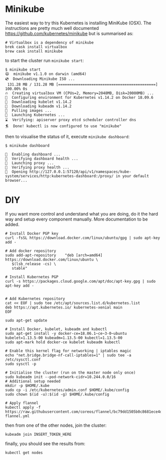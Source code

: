 # Minikube

The easiest way to try this Kubernetes is installing MiniKube (OSX). The instructions are pretty much well documented https://github.com/kubernetes/minikube
but is summarised as:

```
# Virtualbox is a dependency of minikube
brek cask install virtualbox
brew cask install minikube
```

to start the cluster run `minikube start`:

```
$ minikube start
😄  minikube v1.1.0 on darwin (amd64)
💿  Downloading Minikube ISO ...
 131.28 MB / 131.28 MB [============================================] 100.00% 0s
🔥  Creating virtualbox VM (CPUs=2, Memory=2048MB, Disk=20000MB) ...
🐳  Configuring environment for Kubernetes v1.14.2 on Docker 18.09.6
💾  Downloading kubelet v1.14.2
💾  Downloading kubeadm v1.14.2
🚜  Pulling images ...
🚀  Launching Kubernetes ...
⌛  Verifying: apiserver proxy etcd scheduler controller dns
🏄  Done! kubectl is now configured to use "minikube"
```

then to visualise the status of it, execute `minikube dashboard`:

```
$ minikube dashboard

🔌  Enabling dashboard ...
🤔  Verifying dashboard health ...
🚀  Launching proxy ...
🤔  Verifying proxy health ...
🎉  Opening http://127.0.0.1:57120/api/v1/namespaces/kube-system/services/http:kubernetes-dashboard:/proxy/ in your default browser...
```

# DIY

If you want more control and understand what you are doing, do it the hard way and setup every component manually. More documentation to be added.

```
# Install Docker PGP key
curl -fsSL https://download.docker.com/linux/ubuntu/gpg | sudo apt-key add -

# Add docker repository
sudo add-apt-repository    "deb [arch=amd64] https://download.docker.com/linux/ubuntu \
   $(lsb_release -cs) \
   stable"

# Install Kubernetes PGP
curl -s https://packages.cloud.google.com/apt/doc/apt-key.gpg | sudo apt-key add -


# Add Kubernetes repository
cat << EOF | sudo tee /etc/apt/sources.list.d/kubernetes.list
deb https://apt.kubernetes.io/ kubernetes-xenial main
EOF

sudo apt-get update

# Install Docker, kubelet, kubeadm and kubectl
sudo apt-get install -y docker-ce=18.06.1~ce~3-0~ubuntu kubelet=1.13.5-00 kubeadm=1.13.5-00 kubectl=1.13.5-00
sudo apt-mark hold docker-ce kubelet kubeadm kubectl

# Enable this kernel flag for networking | iptables magic
echo "net.bridge.bridge-nf-call-iptables=1" | sudo tee -a /etc/sysctl.conf
sudo sysctl -p

# Initialise the cluster (run on the master node only once)
sudo kubeadm init --pod-network-cidr=10.244.0.0/16
# Additional setup needed
mkdir -p $HOME/.kube
sudo cp -i /etc/kubernetes/admin.conf $HOME/.kube/config
sudo chown $(id -u):$(id -g) $HOME/.kube/config

# Apply flannel
kubectl apply -f https://raw.githubusercontent.com/coreos/flannel/bc79dd1505b0c8681ece4de4c0d86c5cd2643275/Documentation/kube-flannel.yml
```

then from one of the other nodes, join the cluster:

```
kubeadm join INSERT_TOKEN_HERE
```

finally, you should see the results from:

```
kubectl get nodes
```